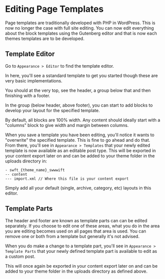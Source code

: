 # Editing Page Templates

Page templates are traditionally developed with PHP in WordPress. This is now no longer the case with full site editing. You can now edit everything about the block templates using the Gutenberg editor and that is now each themes templates are to be developed.

## Template Editor
Go to `Appearance > Editor` to find the template editor.

In here, you'll see a sstandard template to get you started though these are very basic implementations.

You should at the very top, see the header, a group below that and then finishing with a footer.

In the group (below header, above footer), you can start to add blocks to develop your layout for the specified template. 

By default, all blocks are 100% width. Any content should ideally start with a "columns" block to give width and margin between columns.

When you save a template you have been editing, you'll notice it wants to "overwrite" the specified template. This is fine to go ahead and do that. From there, you'll see in `Appearance > Templates` that your newly edited template is now available as an editable post type. This will be exported in your content export later on and can be added to your theme folder in the uploads directory in:

```
- swft_{theme_name}_swwwift
-- content
--- import.xml // Where this file is your content export
```

Simply add all your default (single, archive, category, etc) layouts in this editor.

## Template Parts

The header and footer are known as template parts can can be edited separately. If you choose to edit one of these areas, what you do in the area you are editing becomes used on all pages that area is used. You can remove one or both from a template but generally it's not advised.

When you do make a change to a template part, you'll see in `Appearance > Template Parts` that your newly defined template part is available to edit as a custom post.

This will once again be exported in your content export later on and can be added to your theme folder in the uploads directory as defined above.